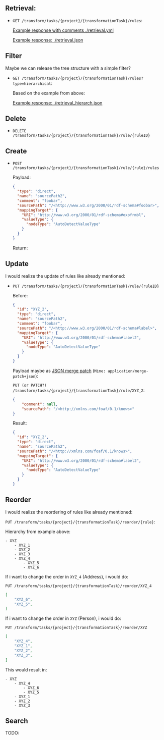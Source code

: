 
## Retrieval:

-   `GET /transform/tasks/{project}/{transformationTask}/rules`:

    [Example response with comments ./retrieval.yml](./retrieval.yml)

    [Example response: ./retrieval.json](./retrieval.json)

## Filter

Maybe we can release the tree structure with a simple filter?

-   `GET /transform/tasks/{project}/{transformationTask}/rules?type=hierarchical`:

    Based on the example from above:

    [Example response: ./retrieval_hierarch.json](./retrieval_hierarch.json)

## Delete

- `DELETE /transform/tasks/{project}/{transformationTask}/rule/{ruleID}`

## Create

- `POST /transform/tasks/{project}/{transformationTask}/rule/{rule}/rules`

    Payload:
    ```json
    {
      "type": "direct",
      "name": "sourcePath2",
      "comment": "foobar",
      "sourcePath": "/<http://www.w3.org/2000/01/rdf-schema#foobar>",
      "mappingTarget": {
        "URI": "http://www.w3.org/2000/01/rdf-schema#oxofrmbl",
        "valueType": {
          "nodeType": "AutoDetectValueType"
        }
      }
    }
    ```

    Return:

## Update

I would realize the update of rules like already mentioned:
- `PUT /transform/tasks/{project}/{transformationTask}/rule/{ruleID}`

    Before:

    ```json
    {
      "id": "XYZ_2",
      "type": "direct",
      "name": "sourcePath2",
      "comment": "foobar",
      "sourcePath": "/<http://www.w3.org/2000/01/rdf-schema#label>",
      "mappingTarget": {
        "URI": "http://www.w3.org/2000/01/rdf-schema#label2",
        "valueType": {
          "nodeType": "AutoDetectValueType"
        }
      }
    }
    ```

    Payload maybe as [JSON merge patch](https://tools.ietf.org/html/rfc7396) (`Mime: application/merge-patch+json`):

    `PUT (or PATCH?) /transform/tasks/{project}/{transformationTask}/rule/XYZ_2`:

    ```json
    {
        "comment": null,
        "sourcePath": "/<http://xmlns.com/foaf/0.1/knows>"
    }
    ```

    Result:

    ```json
    {
      "id": "XYZ_2",
      "type": "direct",
      "name": "sourcePath2",
      "sourcePath": "/<http://xmlns.com/foaf/0.1/knows>",
      "mappingTarget": {
        "URI": "http://www.w3.org/2000/01/rdf-schema#label2",
        "valueType": {
          "nodeType": "AutoDetectValueType"
        }
      }
    }
    ```

## Reorder

I would realize the reordering of rules like already mentioned:

`PUT /transform/tasks/{project}/{transformationTask}/reorder/{rule}`:

Hierarchy from example above:

```
- XYZ
    - XYZ_1
    - XYZ_2
    - XYZ_3
    - XYZ_4
        - XYZ_5
        - XYZ_6
```

If i want to change the order in `XYZ_4` (Address), i would do:

`PUT /transform/tasks/{project}/{transformationTask}/reorder/XYZ_4`

```json
[
    "XYZ_6",
    "XYZ_5",
]
```

If i want to change the order in `XYZ` (Person), i would do:

`PUT /transform/tasks/{project}/{transformationTask}/reorder/XYZ`

```json
[
    "XYZ_4",
    "XYZ_1",
    "XYZ_2",
    "XYZ_3",
]
```

This would result in:

```
- XYZ
    - XYZ_4
        - XYZ_6
        - XYZ_5
    - XYZ_1
    - XYZ_2
    - XYZ_3
```


## Search

TODO:
